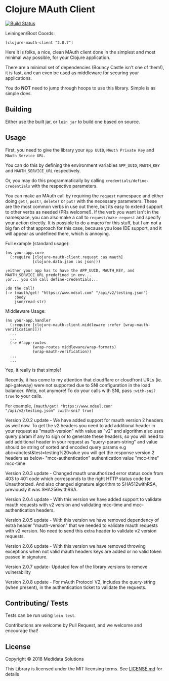 # Clojure MAuth Client

[![Build Status](https://travis-ci.com/mdsol/clojure-mauth-client.svg?token=16x4FpKmXowpz3fnJFpj&branch=master)](https://travis-ci.com/mdsol/clojure-mauth-client)

Leiningen/Boot Coords:

```[clojure-mauth-client "2.0.7"]```

Here it is folks, a nice, clean MAuth client done in the simplest and most minimal way possible, for your Clojure application.

There are a minimal set of dependencies (Bouncy Castle isn't one of them!), it is fast, and can even be used as middleware for securing your applications.

You do **NOT** need to jump through hoops to use this library. Simple is as simple does.

## Building

Either use the built jar, or `lein jar` to build one based on source.

## Usage

First, you need to give the library your `App UUID`, `MAuth Private Key` and `MAuth Service URL`.

You can do this by defining the environment variables `APP_UUID`, `MAUTH_KEY` and `MAUTH_SERVICE_URL` respectively.

Or, you may do this programmatically by calling `credentials/define-credentials` with the respective parameters.

You can make an MAuth call by requiring the `request` namespace and either doing `get!`, `post!`, `delete!` or `put!` with the necessary parameters. 
These are the most common verbs in use out there, but its easy to extend support to other verbs as needed (PRs welcome!).
If the verb you want isn't in the namespace, you can also make a call to `request/make-request` and specify your action directly.
It is possible to do a macro for this stuff, but I am not a big fan of that approach for this case, because you lose IDE support, and it will appear as undefined there, which is annoying.


Full example (standard usage):

```
(ns your-app.core
  (:require [clojure-mauth-client.request :as mauth]
            [clojure.data.json :as json]))

;either your app has to have the APP_UUID, MAUTH_KEY, and MAUTH_SERVICE_URL predefined in env...
;or... you can call define-credentials...

;do the call!
(-> (mauth/get! "https://www.mdsol.com" "/api/v2/testing.json")
    :body
    json/read-str)
```

Middleware Usage:

```
(ns your-app.handler
  (:require [clojure-mauth-client.middleware :refer [wrap-mauth-verification]]))
  ...
  ...
  (-> #'app-routes
            (wrap-routes middleware/wrap-formats)
            (wrap-mauth-verification))
  ...
  ...
```

Yep, it really is that simple!

Recently, it has come to my attention that cloudflare or cloudfront URLs (ie. api-gateway) were not supported due to SNI configuration in the load balancer. Welp, not anymore!
To do your calls with SNI, pass `:with-sni? true` to your calls.

For example,
`(mauth/get! "https://www.mdsol.com" "/api/v2/testing.json" :with-sni? true)`

Version 2.0.2 update -
We have added support for mauth version 2 headers as well now. To get the v2 headers you need to add additional header in your request as
"mauth-version" with value as "v2" and algorithm also uses query param if any to sign  or to generate these headers, so you will need to add additional header in your request as
"query-param-string"  and value should be string of sorted and encoded query params e.g abc=abctest&test=testing%20value
you will get the response version 2 headers as below-
"mcc-authentication" authentication value
"mcc-time"           mcc-time

Version 2.0.3 update -
Changed mauth unauthorized error status code from 403 to 401 code which corresponds to the right HTTP status code for Unauthorized.
And also changed signature algorithm to SHA512withRSA, previously it was SHA256withRSA.

Version 2.0.4 update -
With this version we have added support to validate mauth requests with v2 version and validating mcc-time and mcc-authentication headers.

Version 2.0.5 update -
With this version we have removed dependency of extra header "mauth-version" that we needed to validate mauth requests with v2 version. 
No need to send this extra header to validate v2 version requests.

Version 2.0.6 update -
With this version we have removed throwing exceptions when not valid mauth headers keys are added or no valid token passed in signature.

Version 2.0.7 update-
Updated few of the library versions to remove vulnerability

Version 2.0.8 update -
For mAuth Protocol V2, includes the query-string (when present), in the authentication ticket to validate the requests.

## Contributing/ Tests
Tests can be run using `lein test`.

Contributions are welcome by Pull Request, and we welcome and encourage that!

## License

Copyright © 2018 Medidata Solutions

This Library is licensed under the MIT licensing terms. See [LICENSE.md](https://github.com/mdsol/clojure-mauth-client/blob/master/LICENSE.md) for details
